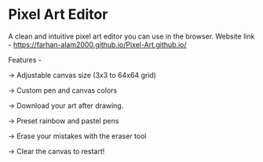 # Pixel Art Editor

A clean and intuitive pixel art editor you can use in the browser.
Website link - https://farhan-alam2000.github.io/Pixel-Art.github.io/

Features - 

-> Adjustable canvas size (3x3 to 64x64 grid)

-> Custom pen and canvas colors

-> Download your art after drawing.

-> Preset rainbow and pastel pens

-> Erase your mistakes with the eraser tool

-> Clear the canvas to restart!
